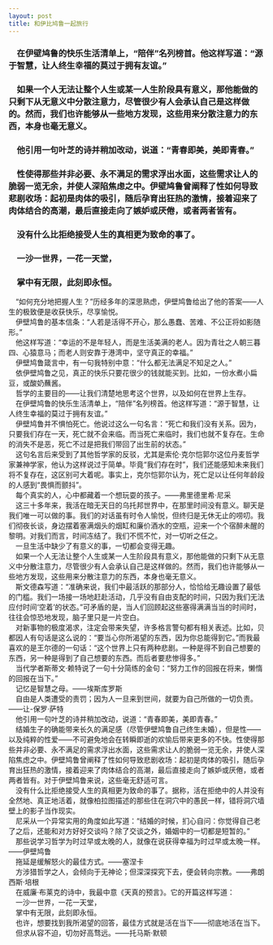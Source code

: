 ```yaml
---
layout: post
title: 和伊比鸠鲁一起旅行
---
```

### &#8195;在伊壁鸠鲁的快乐生活清单上，“陪伴”名列榜首。他这样写道：“源于智慧，让人终生幸福的莫过于拥有友谊。”             
### &#8195;如果一个人无法让整个人生或某一人生阶段具有意义，那他能做的只剩下从无意义中分散注意力，尽管很少有人会承认自己是这样做的。然而，我们也许能够从一些地方发现，这些用来分散注意力的东西，本身也毫无意义。             
### &#8195;他引用一句叶芝的诗并稍加改动，说道：“青春即美，美即青春。”             
### &#8195;性使得那些并非必要、永不满足的需求浮出水面，这些需求让人的脆弱一览无余，并使人深陷焦虑之中。伊壁鸠鲁曾阐释了性如何导致悲剧收场：起初是肉体的吸引，随后孕育出狂热的激情，接着迎来了肉体结合的高潮，最后直接走向了嫉妒或厌倦，或者两者皆有。             
### &#8195;没有什么比拒绝接受人生的真相更为致命的事了。           
### &#8195;一沙一世界，一花一天堂，            
### &#8195;掌中有无限，此刻即永恒。                       
<!-- more -->   
&#8195;“如何充分地把握人生？”历经多年的深思熟虑，伊壁鸠鲁给出了他的答案——人生的极致便是收获快乐，尽享愉悦。              
&#8195;伊壁鸠鲁的基本信条：“人若是活得不开心，那么愚蠢、苦难、不公正将如影随形。”              
&#8195;他这样写道：“幸运的不是年轻人，而是生活美满的老人。因为青壮之人朝三暮四、心猿意马；而老人则安靠于港湾中，坚守真正的幸福。”              
&#8195;伊壁鸠鲁箴言中，有一句我特别中意：“什么都无法满足不知足之人。”              
&#8195;依伊壁鸠鲁之见，真正的快乐只要花很少的钱就能买到。比如，一份水煮小扁豆，或酸奶蘸酱。              
&#8195;哲学的主要目的——让我们清楚地思考这个世界，以及如何在世界上生存。              
&#8195;在伊壁鸠鲁的快乐生活清单上，“陪伴”名列榜首。他这样写道：“源于智慧，让人终生幸福的莫过于拥有友谊。”              
&#8195;伊壁鸠鲁并不惧怕死亡。他说过这么一句名言：“死亡和我们没有关系。因为，只要我们存在一天，死亡就不会来临。而当死亡来临时，我们也就不复存在。生命的消失不是恶，死亡不过是把我们带回了出生前的状态。”              
&#8195;这句名言后来受到了其他哲学家的反驳，尤其是索伦·克尔恺郭尔这位丹麦哲学家兼神学家，他认为这样说过于简单。毕竟“我们存在时”，我们还能感知未来我们将不复存在，这区别可大着呢。事实上，克尔恺郭尔认为，死亡足以让任何年龄段的人感到“畏惧而颤抖”。              
&#8195;每个真实的人，心中都藏着一个想玩耍的孩子。——弗里德里希·尼采              
&#8195;这三十多年来，我活在暗无天日的乌托邦世界中，在那里时间没有意义。聊天是我们唯一可以做的事。我们的对话虽有时令人愉悦，但终归是无休无止的唠叨。我们彻夜长谈，身边摆着塞满烟头的烟缸和廉价酒水的空瓶，迎来一个个宿醉未醒的黎明。对我们而言，时间冻结了。我们不慌不忙，对一切听之任之。              
&#8195;一旦生活中缺少了有意义的事，一切都会变得无趣。              
&#8195;如果一个人无法让整个人生或某一人生阶段具有意义，那他能做的只剩下从无意义中分散注意力，尽管很少有人会承认自己是这样做的。然而，我们也许能够从一些地方发现，这些用来分散注意力的东西，本身也毫无意义。              
&#8195;斯文德森写道：“准确来说，我们中最活跃的那部分人，恰恰给无趣设置了最低的门槛。我们一场接一场地赶赴活动，几乎没有自由支配的时间，只因为我们无法应付时间‘空着’的状态。”可矛盾的是，当人们回顾起这些塞得满满当当的时间时，往往会惊恐地发现，脑子里只是一片空白。              
&#8195;对新事物的极度渴求，注定会带来失望，许多格言警句都有相关表述。比如，贝都因人有句话是这么说的：“要当心你所渴望的东西，因为你总能得到它。”而我最喜欢的是王尔德的一句话：“这个世界上只有两种悲剧。一种是得不到自己想要的东西，另一种是得到了自己想要的东西。而后者要悲惨得多。”              
&#8195;当代学者斯蒂文·赖特说了一句十分简练的金句：“努力工作的回报在将来，懒惰的回报在当下。”              
&#8195;记忆是智慧之母。——埃斯库罗斯              
&#8195;自由是人类遭受的责罚；因为人一旦来到世间，就要为自己所做的一切负责。——让-保罗·萨特              
&#8195;他引用一句叶芝的诗并稍加改动，说道：“青春即美，美即青春。”              
&#8195;结婚生子的确能带来长久的满足感（尽管伊壁鸠鲁自己终生未婚），但是性——以及纯粹的性爱——不可避免地会在转瞬即逝的欢愉后带来更多的不快。性使得那些并非必要、永不满足的需求浮出水面，这些需求让人的脆弱一览无余，并使人深陷焦虑之中。伊壁鸠鲁曾阐释了性如何导致悲剧收场：起初是肉体的吸引，随后孕育出狂热的激情，接着迎来了肉体结合的高潮，最后直接走向了嫉妒或厌倦，或者两者皆有。对于伊壁鸠鲁来说，这些毫无舒适可言。              
&#8195;没有什么比拒绝接受人生的真相更为致命的事了。据称，活在拒绝中的人并没有全然地、真正地活着，就像柏拉图描述的那些住在洞穴中的愚民一样，错将洞穴墙壁上的影子当作现实。              
&#8195;尼采从一个异常实用的角度如此写道：“结婚的时候，扪心自问：你觉得自己老了之后，还能和对方好好交谈吗？除了交谈之外，婚姻中的一切都是短暂的。”              
&#8195;那些说学习哲学为时过早或太晚的人，就像在说获得幸福为时过早或太晚一样。——伊壁鸠鲁              
&#8195;拖延是缓解怒火的最佳方式。——塞涅卡              
&#8195;方涉猎哲学之人，会倾向于无神论；但深深探究下去，便会转向宗教。——弗朗西斯·培根              
&#8195;在威廉·布莱克的诗中，我最中意《天真的预言》。它的开篇这样写道：              
&#8195;一沙一世界，一花一天堂，             
&#8195;掌中有无限，此刻即永恒。               
&#8195;也许，想要找到我所渴望的回答，最佳方式就是活在当下——彻底地活在当下。              
&#8195;但求从容不迫，切勿好高骛远。——托马斯·默顿              